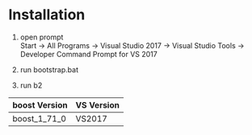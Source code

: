 # Installation  
1. open prompt  
Start -> All Programs -> Visual Studio 2017 -> Visual Studio Tools -> Developer Command Prompt for VS 2017

2. run bootstrap.bat
3. run b2  

| boost Version | VS Version |
|-|-|
| boost_1_71_0 | VS2017 |
